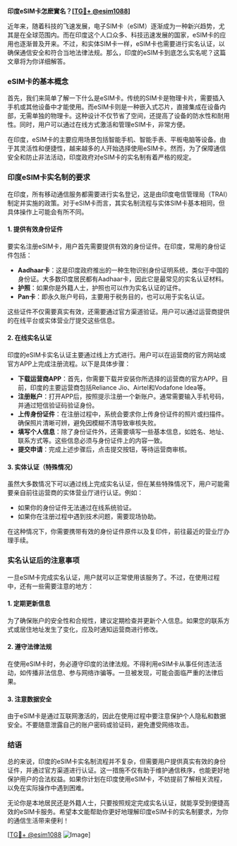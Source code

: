 **印度eSIM卡怎麽實名？[[TG💪+ @esim1088](https://t.me/s/esim1088)]**

近年来，随着科技的飞速发展，电子SIM卡（eSIM）逐渐成为一种新兴趋势，尤其是在全球范围内。而在印度这个人口众多、科技迅速发展的国家，eSIM卡的应用也逐渐普及开来。不过，和实体SIM卡一样，eSIM卡也需要进行实名认证，以确保通信安全和符合当地法律法规。那么，印度的eSIM卡到底怎么实名呢？这篇文章将为你详细解答。

### eSIM卡的基本概念

首先，我们来简单了解一下什么是eSIM卡。传统的SIM卡是物理卡片，需要插入手机或其他设备中才能使用。而eSIM卡则是一种嵌入式芯片，直接集成在设备内部，无需单独的物理卡。这种设计不仅节省了空间，还提高了设备的防水性和耐用性。同时，用户可以通过在线方式激活和管理eSIM卡，非常方便。

在印度，eSIM卡的主要应用场景包括智能手机、智能手表、平板电脑等设备。由于其灵活性和便捷性，越来越多的人开始选择使用eSIM卡。然而，为了保障通信安全和防止非法活动，印度政府对eSIM卡的实名制有着严格的规定。

### 印度eSIM卡实名制的要求

在印度，所有移动通信服务都需要进行实名登记，这是由印度电信管理局（TRAI）制定并实施的政策。对于eSIM卡而言，其实名制流程与实体SIM卡基本相同，但具体操作上可能会有所不同。

#### 1. 提供有效身份证件

要实名注册eSIM卡，用户首先需要提供有效的身份证件。在印度，常用的身份证件包括：

- **Aadhaar卡**：这是印度政府推出的一种生物识别身份证明系统，类似于中国的身份证。大多数印度居民都有Aadhaar卡，因此它是最常见的实名认证材料。
- **护照**：如果你是外籍人士，护照也可以作为实名认证的证件。
- **Pan卡**：即永久账户号码，主要用于税务目的，也可以用于实名认证。

这些证件不仅需要真实有效，还需要通过官方渠道验证。用户可以通过运营商提供的在线平台或实体营业厅提交这些信息。

#### 2. 在线实名认证

印度的eSIM卡实名认证主要通过线上方式进行。用户可以在运营商的官方网站或官方APP上完成注册流程。以下是具体步骤：

- **下载运营商APP**：首先，你需要下载并安装你所选择的运营商的官方APP。目前，印度的主要运营商包括Reliance Jio、Airtel和Vodafone Idea等。
- **注册账户**：打开APP后，按照提示注册一个新账户。通常需要输入手机号码，并通过短信验证码验证身份。
- **上传身份证件**：在注册过程中，系统会要求你上传身份证件的照片或扫描件。确保照片清晰可辨，避免因模糊不清导致审核失败。
- **填写个人信息**：除了身份证件外，还需要填写一些基本信息，如姓名、地址、联系方式等。这些信息必须与身份证件上的内容一致。
- **提交申请**：完成上述步骤后，点击提交按钮，等待运营商审核。

#### 3. 实体认证（特殊情况）

虽然大多数情况下可以通过线上完成实名认证，但在某些特殊情况下，用户可能需要亲自前往运营商的实体营业厅进行认证。例如：

- 如果你的身份证件无法通过在线系统验证。
- 如果你在注册过程中遇到技术问题，需要现场协助。

在这种情况下，你需要携带有效的身份证件原件以及复印件，前往最近的营业厅办理手续。

### 实名认证后的注意事项

一旦eSIM卡完成实名认证，用户就可以正常使用该服务了。不过，在使用过程中，还有一些需要注意的地方：

#### 1. 定期更新信息

为了确保账户的安全性和合规性，建议定期检查并更新个人信息。如果您的联系方式或居住地址发生了变化，应及时通知运营商进行修改。

#### 2. 遵守法律法规

在使用eSIM卡时，务必遵守印度的法律法规。不得利用eSIM卡从事任何违法活动，如传播非法信息、参与网络诈骗等。一旦被发现，可能会面临严重的法律后果。

#### 3. 注意数据安全

由于eSIM卡是通过互联网激活的，因此在使用过程中要注意保护个人隐私和数据安全。不要随意泄露自己的账户密码或验证码，避免遭受网络攻击。

### 结语

总的来说，印度的eSIM卡实名制流程并不复杂，但需要用户提供真实有效的身份证件，并通过官方渠道进行认证。这一措施不仅有助于维护通信秩序，也能更好地保护用户的合法权益。如果你计划在印度使用eSIM卡，不妨提前了解相关流程，以免在实际操作中遇到困难。

无论你是本地居民还是外籍人士，只要按照规定完成实名认证，就能享受到便捷高效的eSIM卡服务。希望本文能帮助你更好地理解印度eSIM卡的实名制要求，为你的通信生活带来便利！

[[TG💪+ @esim1088](https://t.me/s/esim1088) ![Image](https://i.postimg.cc/4NQfJmqS/Snipaste-2025-05-13-00-14-12.png)]